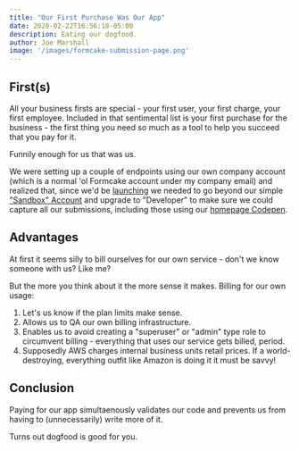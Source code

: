 ```yaml
---
title: "Our First Purchase Was Our App"
date: 2020-02-22T16:56:18-05:00
description: Eating our dogfood.
author: Joe Marshall
image: '/images/formcake-submission-page.png'
---
```


## First(s)

All your business firsts are special - your first user, your first charge, your first employee. Included in that sentimental list is your first purchase for the business - the first thing you need so much as a tool to help you succeed that you pay for it.

Funnily enough for us that was us.

We were setting up a couple of endpoints using our own company account (which is a normal 'ol Formcake account under my company email) and realized that, since we'd be [launching](https://formcake.com/introducing-formcake) we needed to go beyond our simple ["Sandbox" Account](https://formcake.com/pricing) and upgrade to "Developer" to make sure we could capture all our submissions, including those using our [homepage Codepen](https://formcake.com#sandbox).

## Advantages

At first it seems silly to bill ourselves for our own service - don't we know someone with us? Like me?

But the more you think about it the more sense it makes. Billing for our own usage:

1. Let's us know if the plan limits make sense.
2. Allows us to QA our own billing infrastructure.
3. Enables us to avoid creating a "superuser" or "admin" type role to circumvent billing - everything that uses our service gets billed, period.
4. Supposedly AWS charges internal business units retail prices. If a world-destroying, everything outfit like Amazon is doing it it must be savvy!

## Conclusion

Paying for our app simultaenously validates our code and prevents us from having to (unnecessarily) write more of it.

Turns out dogfood is good for you.

